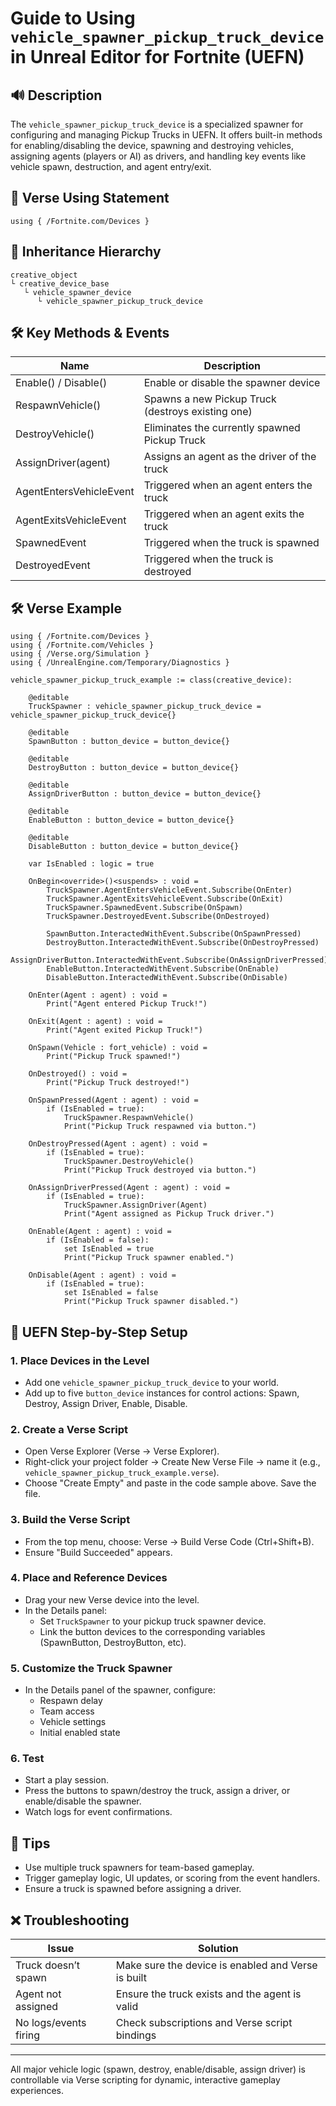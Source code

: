 # Guide to Using `vehicle_spawner_pickup_truck_device` in Unreal Editor for Fortnite (UEFN)

## 🔊 Description
The `vehicle_spawner_pickup_truck_device` is a specialized spawner for configuring and managing Pickup Trucks in UEFN. It offers built-in methods for enabling/disabling the device, spawning and destroying vehicles, assigning agents (players or AI) as drivers, and handling key events like vehicle spawn, destruction, and agent entry/exit.

## 🧱 Verse Using Statement
```verse
using { /Fortnite.com/Devices }
```

## 🔗 Inheritance Hierarchy
```
creative_object
└ creative_device_base
   └ vehicle_spawner_device
      └ vehicle_spawner_pickup_truck_device
```

## 🛠️ Key Methods & Events
| Name | Description |
|------|-------------|
| Enable() / Disable() | Enable or disable the spawner device |
| RespawnVehicle() | Spawns a new Pickup Truck (destroys existing one) |
| DestroyVehicle() | Eliminates the currently spawned Pickup Truck |
| AssignDriver(agent) | Assigns an agent as the driver of the truck |
| AgentEntersVehicleEvent | Triggered when an agent enters the truck |
| AgentExitsVehicleEvent | Triggered when an agent exits the truck |
| SpawnedEvent | Triggered when the truck is spawned |
| DestroyedEvent | Triggered when the truck is destroyed |

## 🛠️ Verse Example
```verse
using { /Fortnite.com/Devices }
using { /Fortnite.com/Vehicles }
using { /Verse.org/Simulation }
using { /UnrealEngine.com/Temporary/Diagnostics }

vehicle_spawner_pickup_truck_example := class(creative_device):

    @editable
    TruckSpawner : vehicle_spawner_pickup_truck_device = vehicle_spawner_pickup_truck_device{}

    @editable
    SpawnButton : button_device = button_device{}

    @editable
    DestroyButton : button_device = button_device{}

    @editable
    AssignDriverButton : button_device = button_device{}

    @editable
    EnableButton : button_device = button_device{}

    @editable
    DisableButton : button_device = button_device{}

    var IsEnabled : logic = true

    OnBegin<override>()<suspends> : void =
        TruckSpawner.AgentEntersVehicleEvent.Subscribe(OnEnter)
        TruckSpawner.AgentExitsVehicleEvent.Subscribe(OnExit)
        TruckSpawner.SpawnedEvent.Subscribe(OnSpawn)
        TruckSpawner.DestroyedEvent.Subscribe(OnDestroyed)

        SpawnButton.InteractedWithEvent.Subscribe(OnSpawnPressed)
        DestroyButton.InteractedWithEvent.Subscribe(OnDestroyPressed)
        AssignDriverButton.InteractedWithEvent.Subscribe(OnAssignDriverPressed)
        EnableButton.InteractedWithEvent.Subscribe(OnEnable)
        DisableButton.InteractedWithEvent.Subscribe(OnDisable)

    OnEnter(Agent : agent) : void =
        Print("Agent entered Pickup Truck!")

    OnExit(Agent : agent) : void =
        Print("Agent exited Pickup Truck!")

    OnSpawn(Vehicle : fort_vehicle) : void =
        Print("Pickup Truck spawned!")

    OnDestroyed() : void =
        Print("Pickup Truck destroyed!")

    OnSpawnPressed(Agent : agent) : void =
        if (IsEnabled = true):
            TruckSpawner.RespawnVehicle()
            Print("Pickup Truck respawned via button.")

    OnDestroyPressed(Agent : agent) : void =
        if (IsEnabled = true):
            TruckSpawner.DestroyVehicle()
            Print("Pickup Truck destroyed via button.")

    OnAssignDriverPressed(Agent : agent) : void =
        if (IsEnabled = true):
            TruckSpawner.AssignDriver(Agent)
            Print("Agent assigned as Pickup Truck driver.")

    OnEnable(Agent : agent) : void =
        if (IsEnabled = false):
            set IsEnabled = true
            Print("Pickup Truck spawner enabled.")

    OnDisable(Agent : agent) : void =
        if (IsEnabled = true):
            set IsEnabled = false
            Print("Pickup Truck spawner disabled.")
```

## 💪 UEFN Step-by-Step Setup

### 1. Place Devices in the Level
- Add one `vehicle_spawner_pickup_truck_device` to your world.
- Add up to five `button_device` instances for control actions: Spawn, Destroy, Assign Driver, Enable, Disable.

### 2. Create a Verse Script
- Open Verse Explorer (Verse → Verse Explorer).
- Right-click your project folder → Create New Verse File → name it (e.g., `vehicle_spawner_pickup_truck_example.verse`).
- Choose "Create Empty" and paste in the code sample above. Save the file.

### 3. Build the Verse Script
- From the top menu, choose: Verse → Build Verse Code (Ctrl+Shift+B).
- Ensure "Build Succeeded" appears.

### 4. Place and Reference Devices
- Drag your new Verse device into the level.
- In the Details panel:
  - Set `TruckSpawner` to your pickup truck spawner device.
  - Link the button devices to the corresponding variables (SpawnButton, DestroyButton, etc).

### 5. Customize the Truck Spawner
- In the Details panel of the spawner, configure:
  - Respawn delay
  - Team access
  - Vehicle settings
  - Initial enabled state

### 6. Test
- Start a play session.
- Press the buttons to spawn/destroy the truck, assign a driver, or enable/disable the spawner.
- Watch logs for event confirmations.

## 🧠 Tips
- Use multiple truck spawners for team-based gameplay.
- Trigger gameplay logic, UI updates, or scoring from the event handlers.
- Ensure a truck is spawned before assigning a driver.

## ❌ Troubleshooting
| Issue | Solution |
|-------|----------|
| Truck doesn’t spawn | Make sure the device is enabled and Verse is built |
| Agent not assigned | Ensure the truck exists and the agent is valid |
| No logs/events firing | Check subscriptions and Verse script bindings |

---
All major vehicle logic (spawn, destroy, enable/disable, assign driver) is controllable via Verse scripting for dynamic, interactive gameplay experiences.

